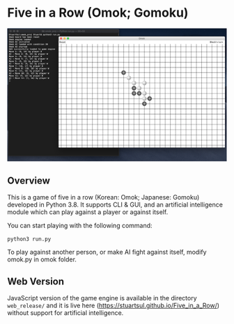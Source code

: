 
# Five in a Row (Omok; Gomoku)

![Gameplay Example](https://raw.githubusercontent.com/StuartSul/Five_in_a_Row/master/sample/MainScreen.png)

## Overview
This is a game of five in a row (Korean: Omok; Japanese: Gomoku) developed in Python 3.8. It supports CLI & GUI, and an artificial intelligence module which can play against a player or against itself.

You can start playing with the following command:
```
python3 run.py
```

To play against another person, or make AI fight against itself, modify omok.py in omok folder.

## Web Version
JavaScript version of the game engine is available in the directory `web_release/` and it is live here (https://stuartsul.github.io/Five_in_a_Row/) without support for artificial intelligence.
